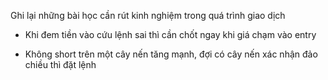 Ghi lại những bài học cần rút kinh nghiệm trong quá trình giao dịch


* Khi đem tiền vào cứu lệnh sai thì cần chốt ngay khi giá chạm vào entry

* Không short trên một cây nến tăng mạnh, đợi có cây nến xác nhận đảo chiều thì đặt lệnh

